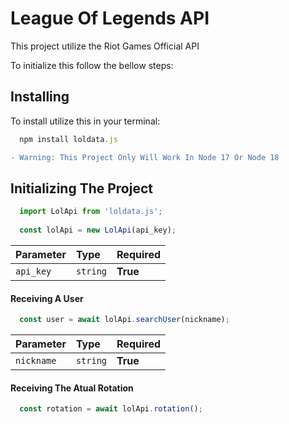 # League Of Legends API

This project utilize the Riot Games Official API

To initialize this follow the bellow steps:


## Installing

To install utilize this in your terminal: 

```js
  npm install loldata.js
```
```diff
- Warning: This Project Only Will Work In Node 17 Or Node 18
```

## Initializing The Project

```js
  import LolApi from 'loldata.js';
  
  const lolApi = new LolApi(api_key);
```

| Parameter   | Type  | Required |
| :---------- | :---- | :-----   |
|  `api_key`| `string`| **True** |

#### Receiving A User

```js
  const user = await lolApi.searchUser(nickname);
```

| Parameter   | Type     | Required |
| :---------- | :--------| :--------|
| `nickname`  | `string` | **True** |

#### Receiving The Atual Rotation

```js
  const rotation = await lolApi.rotation();
```

